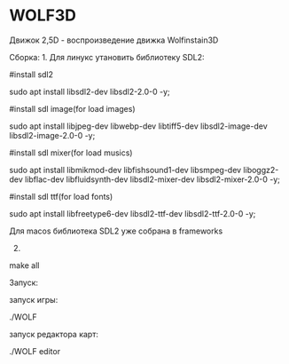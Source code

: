 # WOLF3D
Движок 2,5D - воспроизведение движка Wolfinstain3D

Сборка:
1.
Для линукс утановить библиотеку SDL2:
  
  #install sdl2
  
  sudo apt install libsdl2-dev libsdl2-2.0-0 -y;
  
  #install sdl image(for load images)
  
  sudo apt install libjpeg-dev libwebp-dev libtiff5-dev libsdl2-image-dev libsdl2-image-2.0-0 -y;

  #install sdl mixer(for load musics)
  
  sudo apt install libmikmod-dev libfishsound1-dev libsmpeg-dev liboggz2-dev libflac-dev libfluidsynth-dev libsdl2-mixer-dev libsdl2-mixer-2.0-0 -y;

  #install sdl ttf(for load fonts)
  
  sudo apt install libfreetype6-dev libsdl2-ttf-dev libsdl2-ttf-2.0-0 -y;


Для macos библиотека SDL2 уже собрана в frameworks

2.

make all

Запуск:

запуск игры:

./WOLF

запуск редактора карт:

./WOLF editor
